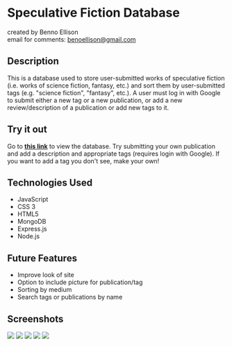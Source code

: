 # Speculative Fiction Database
created by Benno Ellison<br>
email for comments: <benoellison@gmail.com>

## Description
This is a database used to store user-submitted works of speculative fiction (i.e. works of science fiction, fantasy, etc.) and sort them by user-submitted tags (e.g. "science fiction", "fantasy", etc.).  A user must log in with Google to submit either a new tag or a new publication, or add a new review/description of a publication or add new tags to it.

## Try it out
Go to **[this link](https://speculative-fiction.onrender.com)** to view the database.  Try submitting your own publication and add a description and appropriate tags (requires login with Google).  If you want to add a tag you don't see, make your own!

## Technologies Used
<ul>
    <li>JavaScript</li>
    <li>CSS 3</li>
    <li>HTML5</li>
    <li>MongoDB</li>
    <li>Express.js</li>
    <li>Node.js</li>
</ul>

## Future Features
<ul>
    <li>Improve look of site</li>
    <li>Option to include picture for publication/tag</li>
    <li>Sorting by medium</li>
    <li>Search tags or publications by name</li>
</ul>

## Screenshots
<img src="https://imgur.com/ecIIQFN">
<img src="https://imgur.com/pvs6RRu">
<img src="https://imgur.com/9pyHJlP">
<img src="https://imgur.com/2JLsDtK">
<img src="https://imgur.com/AxOSJns">